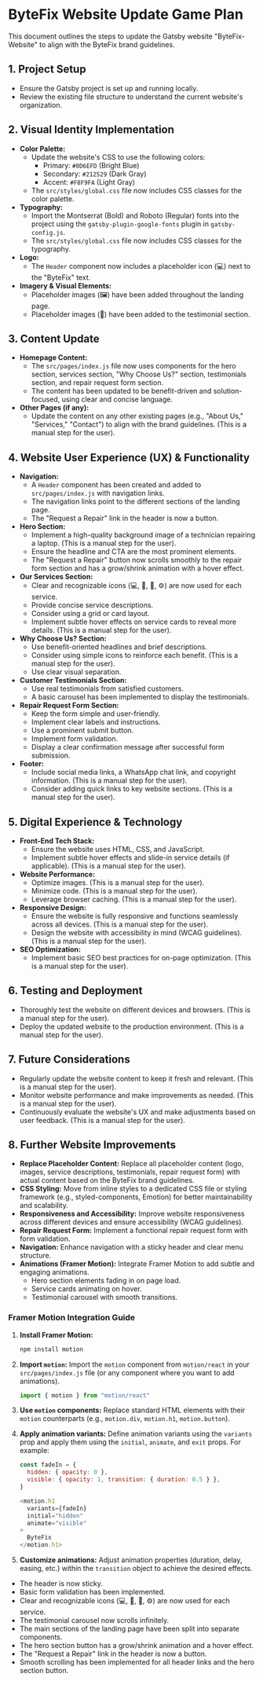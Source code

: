 # ByteFix Website Update Game Plan

This document outlines the steps to update the Gatsby website "ByteFix-Website" to align with the ByteFix brand guidelines.

## 1. Project Setup

*   Ensure the Gatsby project is set up and running locally.
*   Review the existing file structure to understand the current website's organization.

## 2. Visual Identity Implementation

*   **Color Palette:**
    *   Update the website's CSS to use the following colors:
        *   Primary: `#0D6EFD` (Bright Blue)
        *   Secondary: `#212529` (Dark Gray)
        *   Accent: `#F8F9FA` (Light Gray)
    *   The `src/styles/global.css` file now includes CSS classes for the color palette.
*   **Typography:**
    *   Import the Montserrat (Bold) and Roboto (Regular) fonts into the project using the `gatsby-plugin-google-fonts` plugin in `gatsby-config.js`.
    *   The `src/styles/global.css` file now includes CSS classes for the typography.
*   **Logo:**
    *   The `Header` component now includes a placeholder icon (💻) next to the "ByteFix" text.
*   **Imagery & Visual Elements:**
    *   Placeholder images (🖼️) have been added throughout the landing page.
    *   Placeholder images (👤) have been added to the testimonial section.

## 3. Content Update

*   **Homepage Content:**
    *   The `src/pages/index.js` file now uses components for the hero section, services section, "Why Choose Us?" section, testimonials section, and repair request form section.
    *   The content has been updated to be benefit-driven and solution-focused, using clear and concise language.
*   **Other Pages (if any):**
    *   Update the content on any other existing pages (e.g., "About Us," "Services," "Contact") to align with the brand guidelines. (This is a manual step for the user).

## 4. Website User Experience (UX) & Functionality

*   **Navigation:**
    *   A `Header` component has been created and added to `src/pages/index.js` with navigation links.
    *   The navigation links point to the different sections of the landing page.
    *   The "Request a Repair" link in the header is now a button.
*   **Hero Section:**
    *   Implement a high-quality background image of a technician repairing a laptop. (This is a manual step for the user).
    *   Ensure the headline and CTA are the most prominent elements.
    *   The "Request a Repair" button now scrolls smoothly to the repair form section and has a grow/shrink animation with a hover effect.
*   **Our Services Section:**
    *   Clear and recognizable icons (💻, 🦠, 💾, ⚙️) are now used for each service.
    *   Provide concise service descriptions.
    *   Consider using a grid or card layout.
    *   Implement subtle hover effects on service cards to reveal more details. (This is a manual step for the user).
*   **Why Choose Us? Section:**
    *   Use benefit-oriented headlines and brief descriptions.
    *   Consider using simple icons to reinforce each benefit. (This is a manual step for the user).
    *   Use clear visual separation.
*   **Customer Testimonials Section:**
    *   Use real testimonials from satisfied customers.
    *   A basic carousel has been implemented to display the testimonials.
*   **Repair Request Form Section:**
    *   Keep the form simple and user-friendly.
    *   Implement clear labels and instructions.
    *   Use a prominent submit button.
    *   Implement form validation.
    *   Display a clear confirmation message after successful form submission.
*   **Footer:**
    *   Include social media links, a WhatsApp chat link, and copyright information. (This is a manual step for the user).
    *   Consider adding quick links to key website sections. (This is a manual step for the user).

## 5. Digital Experience & Technology

*   **Front-End Tech Stack:**
    *   Ensure the website uses HTML, CSS, and JavaScript.
    *   Implement subtle hover effects and slide-in service details (if applicable). (This is a manual step for the user).
*   **Website Performance:**
    *   Optimize images. (This is a manual step for the user).
    *   Minimize code. (This is a manual step for the user).
    *   Leverage browser caching. (This is a manual step for the user).
*   **Responsive Design:**
    *   Ensure the website is fully responsive and functions seamlessly across all devices. (This is a manual step for the user).
    *   Design the website with accessibility in mind (WCAG guidelines). (This is a manual step for the user).
*   **SEO Optimization:**
    *   Implement basic SEO best practices for on-page optimization. (This is a manual step for the user).

## 6. Testing and Deployment

*   Thoroughly test the website on different devices and browsers. (This is a manual step for the user).
*   Deploy the updated website to the production environment. (This is a manual step for the user).

## 7. Future Considerations

*   Regularly update the website content to keep it fresh and relevant. (This is a manual step for the user).
*   Monitor website performance and make improvements as needed. (This is a manual step for the user).
*   Continuously evaluate the website's UX and make adjustments based on user feedback. (This is a manual step for the user).

## 8. Further Website Improvements

*   **Replace Placeholder Content:** Replace all placeholder content (logo, images, service descriptions, testimonials, repair request form) with actual content based on the ByteFix brand guidelines.
*   **CSS Styling:** Move from inline styles to a dedicated CSS file or styling framework (e.g., styled-components, Emotion) for better maintainability and scalability.
*   **Responsiveness and Accessibility:** Improve website responsiveness across different devices and ensure accessibility (WCAG guidelines).
*   **Repair Request Form:** Implement a functional repair request form with form validation.
*   **Navigation:** Enhance navigation with a sticky header and clear menu structure.
*   **Animations (Framer Motion):** Integrate Framer Motion to add subtle and engaging animations.
    *   Hero section elements fading in on page load.
    *   Service cards animating on hover.
    *   Testimonial carousel with smooth transitions.

### Framer Motion Integration Guide

1.  **Install Framer Motion:**
    ```bash
    npm install motion
    ```
2.  **Import `motion`:** Import the `motion` component from `motion/react` in your `src/pages/index.js` file (or any component where you want to add animations).
    ```javascript
    import { motion } from "motion/react"
    ```
3.  **Use `motion` components:** Replace standard HTML elements with their `motion` counterparts (e.g., `motion.div`, `motion.h1`, `motion.button`).
4.  **Apply animation variants:** Define animation variants using the `variants` prop and apply them using the `initial`, `animate`, and `exit` props.  For example:

    ```javascript
    const fadeIn = {
      hidden: { opacity: 0 },
      visible: { opacity: 1, transition: { duration: 0.5 } },
    }

    <motion.h1
      variants={fadeIn}
      initial="hidden"
      animate="visible"
    >
      ByteFix
    </motion.h1>
    ```
5.  **Customize animations:**  Adjust animation properties (duration, delay, easing, etc.) within the `transition` object to achieve the desired effects.

*   The header is now sticky.
*   Basic form validation has been implemented.
*   Clear and recognizable icons (💻, 🦠, 💾, ⚙️) are now used for each service.
*   The testimonial carousel now scrolls infinitely.
*   The main sections of the landing page have been split into separate components.
*   The hero section button has a grow/shrink animation and a hover effect.
*   The "Request a Repair" link in the header is now a button.
*   Smooth scrolling has been implemented for all header links and the hero section button.
